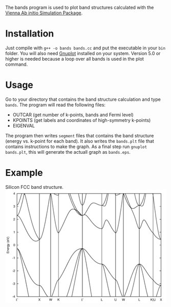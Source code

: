 The bands program is used to plot band structures calculated with the [Vienna Ab initio Simulation Package](http://vasp.at).

# Installation
Just compile with `g++ -o bands bands.cc` and put the executable in your `bin` folder.
You will also need [Gnuplot](http://gnuplot.info) installed on your system. Version 5.0 or higher is needed because
a loop over all bands is used in the plot command.

# Usage
Go to your directory that contains the band structure calculation and type `bands`.
The program will read the following files:

* OUTCAR (get number of k-points, bands and Fermi level)
* KPOINTS (get labels and coordinates of high-symmetry k-points)
* EIGENVAL

The program then writes `segment` files that contains the band structure (energy vs. 
k-point for each band). It also writes the `bands.plt` file that contains instructions
to make the graph. As a final step run `gnuplot bands.plt`, this will generate the
actuall graph as `bands.eps`.

# Example
Silicon FCC band structure.
![silicon bands](./example/bands.png)
